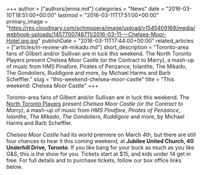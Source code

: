 +++
author = ["authors/jenna.md"]
categories = "News"
date = "2016-03-10T18:51:00+00:00"
lastmod = "2016-03-11T17:51:00+00:00"
primary_image = "https://res.cloudinary.com/schmopera/image/upload/v1545409169/media/webhook-uploads/1457700748711/2016-03-11---Chelsea-Moor-Hotel.jpg.jpg"
publishDate = "2016-03-11T17:44:00+00:00"
related_articles = ["articles/in-review-ah-mikado.md"]
short_description = "Toronto-area fans of Gilbert and/or Sullivan are in luck this weekend. The North Toronto Players present Chelsea Moor Castle (or the Contract to Marry), a mash-up of music from HMS Pinafore, Pirates of Penzance, Iolanthe, The Mikado, The Gondoliers, Ruddigore and more, by Michael Harms and Barb Scheffler."
slug = "this-weekend-chelsea-moor-castle"
title = "This weekend: Chelsea Moor Castle"
+++

Toronto-area fans of Gilbert and/or Sullivan are in luck this weekend. The [North Toronto Players](http://www.northtorontoplayers.com/current-show) present *Chelsea Moor Castle (or the Contract to Marry)*, a mash-up of music from *HMS Pinafore*, *Pirates of Penzance*, *Iolanthe*, *The Mikado*, *The Gondoliers*, *Ruddigore* and more, by Michael Harms and Barb Scheffler.

*Chelsea Moor Castle* had its world premiere on March 4th, but there are still four chances to hear it this coming weekend, at **Jubilee United Church, 40 Underhill Drive, Toronto**. If you like bang for your buck as much as you like G&S, this is the show for you. Tickets start at $15, and kids under 14 get in free. For full details and to purchase tickets, follow our box office links below.
